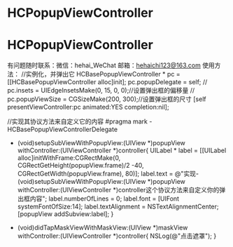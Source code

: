 # HCPopupViewController
# HCPopupViewController
有问题随时联系：微信：hehai_WeChat 邮箱：hehaichi123@163.com
使用方法：
//实例化，并弹出它
HCBasePopupViewController * pc =  [[HCBasePopupViewController alloc]init];
pc.popupDelegate = self;
//        pc.insets = UIEdgeInsetsMake(0, 15, 0, 0);//设置弹出框的偏移量
//        pc.popupViewSize = CGSizeMake(200, 300);//设置弹出框的尺寸
[self presentViewController:pc animated:YES completion:nil];


//实现其协议方法来自定义它的内容
#pragma mark - HCBasePopupViewControllerDelegate
- (void)setupSubViewWithPopupView:(UIView *)popupView withController:(UIViewController *)controller{
UILabel * label = [[UILabel alloc]initWithFrame:CGRectMake(0, CGRectGetHeight(popupView.frame)/2 -40, CGRectGetWidth(popupView.frame), 80)];
label.text = @"实现- (void)setupSubViewWithPopupView:(UIView *)popupView withController:(UIViewController *)controller这个协议方法来自定义你的弹出框内容";
label.numberOfLines = 0;
label.font = [UIFont systemFontOfSize:14];
label.textAlignment = NSTextAlignmentCenter;
[popupView addSubview:label];
}

- (void)didTapMaskViewWithMaskView:(UIView *)maskView withController:(UIViewController *)controller{
NSLog(@"点击遮罩");
}
